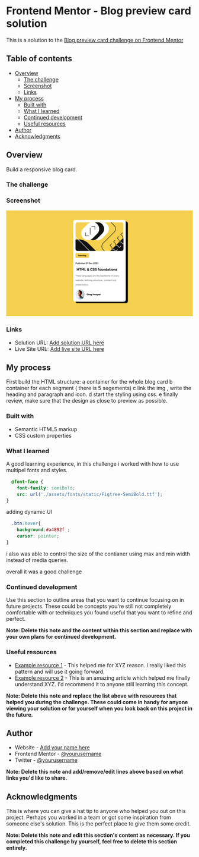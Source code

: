 # Frontend Mentor - Blog preview card solution

This is a solution to the [Blog preview card challenge on Frontend Mentor](https://www.frontendmentor.io/challenges/blog-preview-card-ckPaj01IcS)

## Table of contents

- [Overview](#overview)
  - [The challenge](#the-challenge)
  - [Screenshot](#screenshot)
  - [Links](#links)
- [My process](#my-process)
  - [Built with](#built-with)
  - [What I learned](#what-i-learned)
  - [Continued development](#continued-development)
  - [Useful resources](#useful-resources)
- [Author](#author)
- [Acknowledgments](#acknowledgments)


## Overview
Build a responsive blog card. 
### The challenge


### Screenshot

![Here a screenshot](screenshot.png)


### Links

- Solution URL: [Add solution URL here](https://github.com/mohamedballa/blog-preview-card)
- Live Site URL: [Add live site URL here](https://your-live-site-url.com)

## My process
First build the HTML structure:
  a container for the whole blog card
  b container for each segment ( there is 5 segements)
  c link the img , write the heading and paragraph and icon.
  d start the styling using css.
  e finally review, make sure that the design as close to preview as possible.

### Built with

- Semantic HTML5 markup
- CSS custom properties

### What I learned

A good learning experience,
in this challenge i worked with how to use multipel fonts and styles.
```css
  @font-face {
    font-family: semiBold;
    src: url('./assets/fonts/static/Figtree-SemiBold.ttf');
}
```
adding dynamic UI
```css
  .btn:hover{
    background:#a4892f ;
    cursor: pointer;
}
```
i also was able to control the size of the contianer using max and min width instead of media queries.

overall it was a good challenge

 

### Continued development

Use this section to outline areas that you want to continue focusing on in future projects. These could be concepts you're still not completely comfortable with or techniques you found useful that you want to refine and perfect.

**Note: Delete this note and the content within this section and replace with your own plans for continued development.**

### Useful resources

- [Example resource 1](https://www.example.com) - This helped me for XYZ reason. I really liked this pattern and will use it going forward.
- [Example resource 2](https://www.example.com) - This is an amazing article which helped me finally understand XYZ. I'd recommend it to anyone still learning this concept.

**Note: Delete this note and replace the list above with resources that helped you during the challenge. These could come in handy for anyone viewing your solution or for yourself when you look back on this project in the future.**

## Author

- Website - [Add your name here](https://www.your-site.com)
- Frontend Mentor - [@yourusername](https://www.frontendmentor.io/profile/yourusername)
- Twitter - [@yourusername](https://www.twitter.com/yourusername)

**Note: Delete this note and add/remove/edit lines above based on what links you'd like to share.**

## Acknowledgments

This is where you can give a hat tip to anyone who helped you out on this project. Perhaps you worked in a team or got some inspiration from someone else's solution. This is the perfect place to give them some credit.

**Note: Delete this note and edit this section's content as necessary. If you completed this challenge by yourself, feel free to delete this section entirely.**
